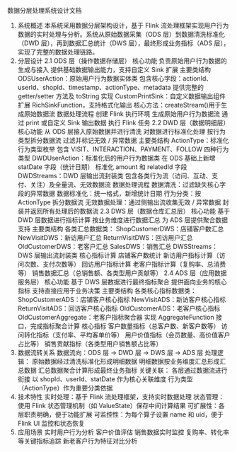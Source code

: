 数据分层处理系统设计文档
1. 系统概述
本系统采用数据分层架构设计，基于 Flink 流处理框架实现用户行为数据的实时处理与分析。系统从原始数据采集（ODS 层）到数据清洗标准化（DWD 层），再到数据汇总统计（DWS 层），最终形成业务指标（ADS 层），实现了完整的数据处理链路。
2. 分层设计
2.1 ODS 层（操作数据存储层）
核心功能
负责原始用户行为数据的生成与接入
提供基础数据输出能力，支持自定义 Sink 扩展
主要类结构
ODSUserAction：原始用户行为数据实体类
包含核心字段：actionId、userId、shopId、timestamp、actionType、metadata
提供完整的 getter/setter 方法及 toString 实现
CustomPrintSink：自定义数据输出组件
扩展 RichSinkFunction，支持格式化输出
核心方法：createStream()用于生成原始数据流
数据处理流程
创建 Flink 执行环境
生成原始用户行为数据流
通过 print 或自定义 Sink 输出数据
执行 Flink 任务
2.2 DWD 层（数据明细层）
核心功能
从 ODS 层接入原始数据并进行清洗
对数据进行标准化处理
按行为类型拆分数据流
过滤并标记无效 / 异常数据
主要类结构
ActionType：标准化行为类型枚举
包含 VISIT、INTERACTION、PAYMENT、FOLLOW 四种行为类型
DWDUserAction：标准化后的用户行为数据类
在 ODS 基础上新增 statDate 字段（统计日期）
标准化 amount 和 relatedId 字段
DWDStreams：DWD 层输出流封装类
包含各类行为流（访问、互动、支付、关注）及全量流、无效数据流
数据处理流程
数据清洗：过滤缺失核心字段的异常数据
数据标准化：统一格式，新增统计日期
行为分类：按 ActionType 拆分数据流
无效数据处理：通过侧输出流收集无效 / 异常数据
封装并返回所有处理后的数据流
2.3 DWS 层（数据仓库汇总层）
核心功能
基于 DWD 层数据进行指标计算
按业务维度进行数据汇总
为 ADS 层提供聚合数据支持
主要类结构
各类汇总数据类：
ShopCustomerDWS：店铺客户数汇总
NewVisitDWS：新访用户汇总
ReturnVisitDWS：回访用户汇总
OldCustomerDWS：老客户汇总
SalesDWS：销售汇总
DWSStreams：DWS 层输出流封装类
核心指标计算
店铺客户数统计
新访用户指标计算（访问次数、支付次数等）
回访用户指标计算
老客户指标计算（复购率、总消费等）
销售数据汇总（总销售额、各类型用户贡献等）
2.4 ADS 层（应用数据服务层）
核心功能
基于 DWS 层数据进行最终指标聚合
提供面向业务的核心指标
支持直接应用于业务决策
主要类结构
各类核心指标数据类：
ShopCustomerADS：店铺客户核心指标
NewVisitADS：新访客户核心指标
ReturnVisitADS：回访客户核心指标
OldCustomerADS：老客户核心指标
OldCustomerAggregate：老客户指标聚合器
实现 AggregateFunction 接口，完成指标聚合计算
核心指标
客户数量指标（总客户数、新客户数等）
访问转化指标（支付率、平均客单价等）
用户价值指标（会员数量、高价值客户占比等）
销售贡献指标（各类型用户销售额占比等）
3. 数据流转关系
数据流向：ODS 层 → DWD 层 → DWS 层 → ADS 层
处理逻辑：
原始数据经过清洗标准化形成明细数据
明细数据按业务维度汇总形成汇总数据
汇总数据聚合计算形成最终业务指标
关键关联：
各层通过数据流进行衔接
以 shopId、userId、statDate 作为核心关联维度
行为类型（ActionType）作为重要分类依据
4. 技术特性
实时处理：基于 Flink 流处理框架，支持实时数据处理
状态管理：使用 Flink 状态管理机制（如 ValueState）保存中间计算结果
可扩展性：各层职责明确，便于功能扩展
可监控性：为每个算子设置 name 和 uid，便于 Flink UI 监控和状态恢复
5. 应用场景
实时用户行为分析
客户价值评估
销售数据实时监控
复购率、转化率等关键指标追踪
新老客户行为特征对比分析